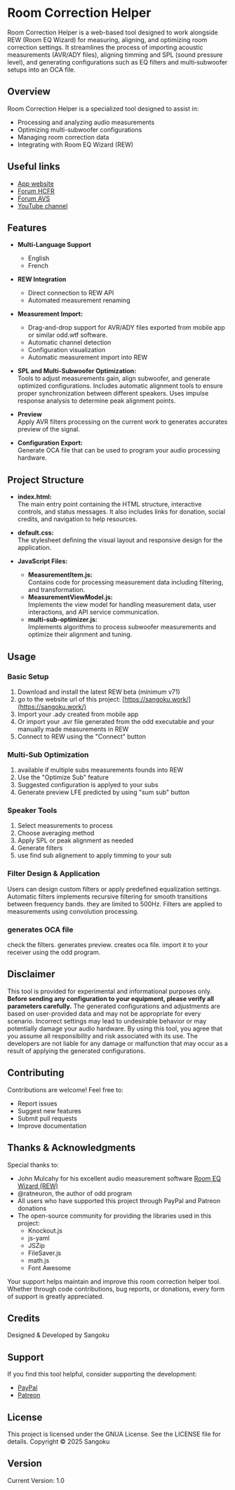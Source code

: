 # Room Correction Helper

Room Correction Helper is a web-based tool designed to work alongside REW (Room EQ Wizard) for measuring, aligning, and optimizing room correction settings. It streamlines the process of importing acoustic measurements (AVR/ADY files), aligning timming and SPL (sound pressure level), and generating configurations such as EQ filters and multi‑subwoofer setups into an OCA file.

## Overview

Room Correction Helper is a specialized tool designed to assist in:

- Processing and analyzing audio measurements
- Optimizing multi-subwoofer configurations
- Managing room correction data
- Integrating with Room EQ Wizard (REW)

## Useful links

- [App website](https://sangoku.work/)
- [Forum HCFR](https://www.homecinema-fr.com/forum/acoustique-correction-active-et-logiciels-de-mesure/room-correction-helper-pour-preampli-audyssey-t30137090.html)
- [Forum AVS](https://www.avsforum.com/threads/sangoku-room-correction-helper.3320856)
- [YouTube channel](https://www.youtube.com/@Sangoku-Z/playlists)

## Features

- **Multi-Language Support**

  - English
  - French

- **REW Integration**

  - Direct connection to REW API
  - Automated measurement renaming

- **Measurement Import:**
  - Drag-and-drop support for AVR/ADY files exported from mobile app or similar odd.wtf software.
  - Automatic channel detection
  - Configuration visualization
  - Automatic measurement import into REW
- **SPL and Multi-Subwoofer Optimization:**  
  Tools to adjust measurements gain, align subwoofer, and generate optimized configurations. Includes automatic alignment tools to ensure proper synchronization between different speakers. Uses impulse response analysis to determine peak alignment points.

- **Preview**  
  Apply AVR filters processing on the current work to generates accurates preview of the signal.
- **Configuration Export:**  
  Generate OCA file that can be used to program your audio processing hardware.

## Project Structure

- **index.html:**  
  The main entry point containing the HTML structure, interactive controls, and status messages. It also includes links for donation, social credits, and navigation to help resources.

- **default.css:**  
  The stylesheet defining the visual layout and responsive design for the application.

- **JavaScript Files:**
  - **MeasurementItem.js:**  
    Contains code for processing measurement data including filtering, and transformation.
  - **MeasurementViewModel.js:**  
    Implements the view model for handling measurement data, user interactions, and API service communication.
  - **multi-sub-optimizer.js:**  
    Implements algorithms to process subwoofer measurements and optimize their alignment and tuning.

## Usage

### Basic Setup

1. Download and install the latest REW beta (minimum v71)
2. go to the website url of this project: [https://sangoku.work/](https://sangoku.work/)
3. Import your .ady created from mobile app
4. Or import your .avr file generated from the odd executable and your manually made measurements in REW
5. Connect to REW using the "Connect" button

### Multi-Sub Optimization

1. available if multiple subs measurements founds into REW
2. Use the "Optimize Sub" feature
3. Suggested configuration is applyed to your subs
4. Generate preview LFE predicted by using "sum sub" button

### Speaker Tools

1. Select measurements to process
2. Choose averaging method
3. Apply SPL or peak alignment as needed
4. Generate filters
5. use find sub alignement to apply timming to your sub

### Filter Design & Application

Users can design custom filters or apply predefined equalization settings.
Automatic filters implements recursive filtering for smooth transitions between frequency bands. they are limited to 500Hz.
Filters are applied to measurements using convolution processing.

### generates OCA file

check the filters.
generates preview.
creates oca file.
import it to your receiver using the odd program.

## Disclaimer

This tool is provided for experimental and informational purposes only. **Before sending any configuration to your equipment, please verify all parameters carefully.** The generated configurations and adjustments are based on user-provided data and may not be appropriate for every scenario. Incorrect settings may lead to undesirable behavior or may potentially damage your audio hardware. By using this tool, you agree that you assume all responsibility and risk associated with its use. The developers are not liable for any damage or malfunction that may occur as a result of applying the generated configurations.

## Contributing

Contributions are welcome! Feel free to:

- Report issues
- Suggest new features
- Submit pull requests
- Improve documentation

## Thanks & Acknowledgments

Special thanks to:

- John Mulcahy for his excellent audio measurement software [Room EQ Wizard (REW)](https://www.roomeqwizard.com/)
- @ratneuron, the author of odd program
- All users who have supported this project through PayPal and Patreon donations
- The open-source community for providing the libraries used in this project:
  - Knockout.js
  - js-yaml
  - JSZip
  - FileSaver.js
  - math.js
  - Font Awesome

Your support helps maintain and improve this room correction helper tool. Whether through code contributions, bug reports, or donations, every form of support is greatly appreciated.

## Credits

Designed & Developed by Sangoku

## Support

If you find this tool helpful, consider supporting the development:

- [PayPal](https://www.paypal.com/donate/?hosted_button_id=V53J7XLBD3A2C)
- [Patreon](https://www.patreon.com/Sangoku)

## License

This project is licensed under the GNUA License. See the LICENSE file for details.
Copyright © 2025 Sangoku

## Version

Current Version: 1.0
